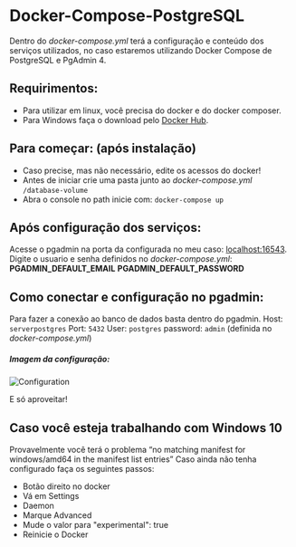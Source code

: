 # Docker-Compose-PostgreSQL
Dentro do *docker-compose.yml* terá a configuração e conteúdo dos serviços utilizados, no caso estaremos utilizando Docker Compose de  PostgreSQL e PgAdmin 4.

## Requirimentos:
* Para utilizar em linux, você precisa do docker e do docker composer.
* Para Windows faça o download pelo [Docker Hub](https://docs.docker.com/docker-for-windows/install/).

## Para começar: (após instalação)
* Caso precise, mas não necessário, edite os acessos do docker!
* Antes de iniciar crie uma pasta junto ao *docker-compose.yml* `/database-volume`
* Abra o console no path inicie com: `docker-compose up`

## Após configuração dos serviços:
Acesse o pgadmin na porta da configurada no meu caso: [localhost:16543](http://localhost:16543/).
Digite o usuario e senha definidos no *docker-compose.yml*: **PGADMIN_DEFAULT_EMAIL** **PGADMIN_DEFAULT_PASSWORD**

## Como conectar e configuração no pgadmin:
Para fazer a conexão ao banco de dados basta dentro do pgadmin.
Host: `serverpostgres`
Port: `5432`
User: `postgres`
password: `admin` (definida no *docker-compose.yml*)

##### Imagem da configuração:
![Configuration](https://i.imgur.com/fEgEpIk.png)

E só aproveitar!

## Caso você esteja trabalhando com Windows 10 
Provavelmente você terá o problema “no matching manifest for windows/amd64 in the manifest list entries”
Caso ainda não tenha configurado faça os seguintes passos:

* Botão direito no docker 
* Vá em Settings
* Daemon
* Marque Advanced
* Mude o valor para "experimental": true
* Reinicie o Docker
